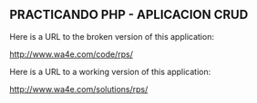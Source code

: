 PRACTICANDO PHP - APLICACION CRUD
--------------------------

Here is a URL to the broken version of this application:

http://www.wa4e.com/code/rps/

Here is a URL to a working version of this application:

http://www.wa4e.com/solutions/rps/



